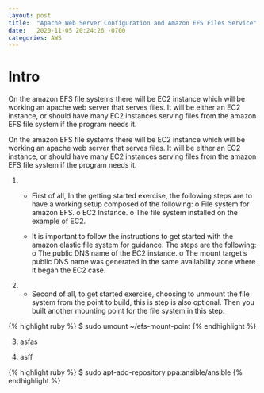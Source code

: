 ```yaml
---
layout: post
title:  "Apache Web Server Configuration and Amazon EFS Files Service"
date:   2020-11-05 20:24:26 -0700
categories: AWS
---
```


<h1><b>Intro</b></h1>
On the amazon EFS file systems there will be EC2 instance which will be working an apache web server that serves files. It will be either an EC2 instance, or should have many EC2 instances serving files from the amazon EFS file system if the program needs it. 

On the amazon EFS file systems there will be EC2 instance which will be working an apache web server that serves files. It will be either an EC2 instance, or should have many EC2 instances serving files from the amazon EFS file system if the program needs it.

1. -	First of all, In the getting started exercise, the following steps are to have a working setup composed of the following: 
o	File system for amazon EFS. 
o	EC2 Instance. 
o	The file system installed on the example of EC2. 

   -  It is important to follow the instructions to get started with the amazon elastic file system for guidance. The steps are the following: 
o	The public DNS name of the EC2 instance. 
o	The mount target’s public DNS name was generated in the same availability zone where it began the EC2 case.


2. -	Second of all, to get started exercise, choosing to unmount the file system from the point to build, this is step is also optional. Then you built another mounting point for the file system in this step.

{% highlight ruby %}
$ sudo umount  ~/efs-mount-point
{% endhighlight %}












3. asfas













4. asff



{% highlight ruby %}
$ sudo apt-add-repository ppa:ansible/ansible
{% endhighlight %}
